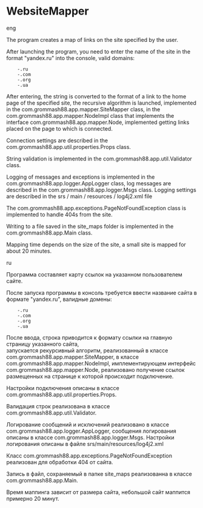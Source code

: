 # WebsiteMapper

eng

The program creates a map of links on the site specified by the user.

After launching the program, you need to enter the name of the site in the format "yandex.ru" into the console,
valid domains:

        -.ru
        -.com
        -.org
        -.ua
After entering, the string is converted to the format of a link to the home page of the specified site,
the recursive algorithm is launched, implemented in the com.grommash88.app.mapper.SiteMapper class,
in the com.grommash88.app.mapper.NodeImpl class that implements the interface
com.grommash88.app.mapper.Node, implemented getting links placed on the page to
which is connected.

Connection settings are described in the com.grommash88.app.util.properties.Props class.

String validation is implemented in the com.grommash88.app.util.Validator class.

Logging of messages and exceptions is implemented in the com.grommash88.app.logger.AppLogger class,
log messages are described in the com.grommash88.app.logger.Msgs class.
Logging settings are described in the srs / main / resources / log4j2.xml file

The com.grommash88.app.exceptions.PageNotFoundException class is implemented to handle 404s from the site.

Writing to a file saved in the site_maps folder is implemented in the com.grommash88.app.Main class.

Mapping time depends on the size of the site, a small site is mapped for about 20 minutes.

ru

Программа составляет карту ссылок на указанном пользователем сайте.

После запуска программы в консоль требуется ввести название сайта в формате "yandex.ru",
валидные домены:

        -.ru
        -.com
        -.org
        -.ua
После ввода, строка приводится к формату ссылки на главную страницу указанного сайта,  
запускается рекурсивный алгоритм, реализованный в классе com.grommash88.app.mapper.SiteMapper,
в классе com.grommash88.app.mapper.NodeImpl, имплементирующем интерфейс
com.grommash88.app.mapper.Node, реализовано получение ссылок размещенных на странице к
которой происходит подключение.

Настройки подключения описаны в классе com.grommash88.app.util.properties.Props.

Валидация строк реализована в классе com.grommash88.app.util.Validator.

Логирование сообщений и исключений реализовано в классе com.grommash88.app.logger.AppLogger,
сообщения логирования описаны в классе com.grommash88.app.logger.Msgs.
Настройки логирования описаны в файле srs/main/resources/log4j2.xml

Класс com.grommash88.app.exceptions.PageNotFoundException реализован для обработки 404 от сайта.

Запись в файл, сохраняемый в папке site_maps реализованна в классе com.grommash88.app.Main.

Время маппинга зависит от размера сайта, небольшой сайт маппится примерно 20 минут.
